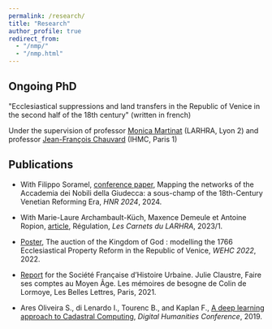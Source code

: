 ```yaml
---
permalink: /research/
title: "Research"
author_profile: true
redirect_from: 
  - "/nmp/"
  - "/nmp.html"
---
```



## Ongoing PhD 

"Ecclesiastical suppressions and land transfers in the Republic of Venice in the second half of the 18th century" (written in french)


Under the supervision of professor [Monica Martinat](http://larhra.ish-lyon.cnrs.fr/membre/251?lang=en) (LARHRA, Lyon 2) and professor [Jean-François Chauvard](https://www.pantheonsorbonne.fr/page-perso/jfchauvard) (IHMC, Paris 1)



## Publications


* With Filippo Soramel, [conference paper](https://zenodo.org/records/12686486), Mapping the networks of the Accademia dei Nobili della Giudecca: a sous-champ of the 18th-Century Venetian Reforming Era, *HNR 2024*, 2024.


* With Marie-Laure Archambault-Küch, Maxence Demeule et Antoine Ropion, [article](https://publications-prairial.fr/larhra/index.php?id=897), Régulation, *Les Carnets du LARHRA*, 2023/1.


* [Poster](https://github.com/TourencBastien/Poster_WEHC22/blob/main/Poster%20file/POSTER_2_V3-6.pdf), The auction of the Kingdom of God : modelling the 1766 Ecclesiastical Property Reform in the Republic of Venice, *WEHC 2022*, 2022.

* [Report](https://sfhu.hypotheses.org/6599) for the Société Française d’Histoire Urbaine.
  Julie Claustre, Faire ses comptes au Moyen Âge. Les mémoires de besogne de Colin de Lormoye, Les Belles Lettres, Paris, 2021.
  
* Ares Oliveira S., di Lenardo I., Tourenc B., and Kaplan F., [A deep learning approach to Cadastral Computing](https://infoscience.epfl.ch/record/268282?ln=fr), *Digital Humanities Conference*, 2019.
